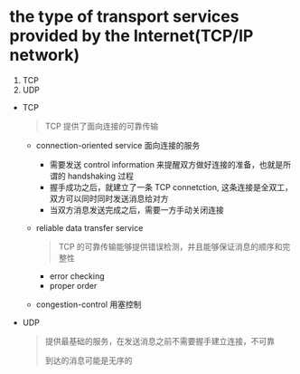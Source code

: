 # the type of transport services provided by the Internet(TCP/IP network)
1. TCP
2. UDP

- TCP

  > TCP 提供了面向连接的可靠传输

  - connection-oriented service 面向连接的服务

    - 需要发送 control information 来提醒双方做好连接的准备，也就是所谓的 handshaking 过程
    - 握手成功之后，就建立了一条 TCP connetction, 这条连接是全双工，双方可以同时同时发送消息给对方
    - 当双方消息发送完成之后，需要一方手动关闭连接

  - reliable data transfer service

    > TCP 的可靠传输能够提供错误检测，并且能够保证消息的顺序和完整性

    - error checking
    - proper order

  - congestion-control 用塞控制

- UDP

  > 提供最基础的服务，在发送消息之前不需要握手建立连接，不可靠
  >
  > 到达的消息可能是无序的
